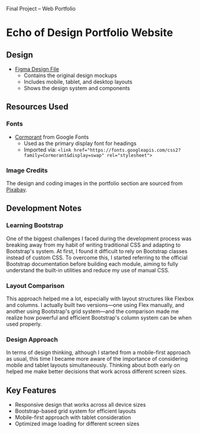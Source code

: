 Final Project – Web Portfolio

# Echo of Design Portfolio Website

## Design
- [Figma Design File](https://www.figma.com/design/Wjf198qQQYdlQP3jcRpOWr/Hi-Fi-Wireframes---Template?node-id=0-1&p=f&t=3ujT1EJr7IPk798R-0)
  - Contains the original design mockups
  - Includes mobile, tablet, and desktop layouts
  - Shows the design system and components


## Resources Used
### Fonts
- [Cormorant](https://fonts.google.com/specimen/Cormorant) from Google Fonts
  - Used as the primary display font for headings
  - Imported via: `<link href="https://fonts.googleapis.com/css2?family=Cormorant&display=swap" rel="stylesheet">`

### Image Credits
The design and coding images in the portfolio section are sourced from [Pixabay](https://pixabay.com/).













## Development Notes
### Learning Bootstrap
One of the biggest challenges I faced during the development process was breaking away from my habit of writing traditional CSS and adapting to Bootstrap's system. At first, I found it difficult to rely on Bootstrap classes instead of custom CSS. To overcome this, I started referring to the official Bootstrap documentation before building each module, aiming to fully understand the built-in utilities and reduce my use of manual CSS.

### Layout Comparison
This approach helped me a lot, especially with layout structures like Flexbox and columns. I actually built two versions—one using Flex manually, and another using Bootstrap's grid system—and the comparison made me realize how powerful and efficient Bootstrap's column system can be when used properly.

### Design Approach
In terms of design thinking, although I started from a mobile-first approach as usual, this time I became more aware of the importance of considering mobile and tablet layouts simultaneously. Thinking about both early on helped me make better decisions that work across different screen sizes.


## Key Features
- Responsive design that works across all device sizes
- Bootstrap-based grid system for efficient layouts
- Mobile-first approach with tablet consideration
- Optimized image loading for different screen sizes